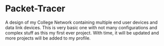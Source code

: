 # Packet-Tracer
A design of my College Network  containing multiple end user devices and data link devices.
This is very basic one with not many configurations and complex stuff as this my first ever project.
With time, it will be updated and more projects will be added to my profile.
